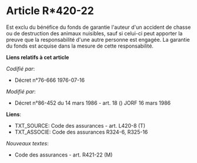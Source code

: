# Article R*420-22

Est exclu du bénéfice du fonds de garantie l'auteur d'un accident de chasse ou de destruction des animaux nuisibles, sauf si
celui-ci peut apporter la preuve que la responsabilité d'une autre personne est engagée. La garantie du fonds est acquise
dans la mesure de cette responsabilité.

**Liens relatifs à cet article**

_Codifié par_:

  - Décret n°76-666 1976-07-16

_Modifié par_:

  - Décret n°86-452 du 14 mars 1986 - art. 18 () JORF 16 mars 1986

**Liens**:

  - TXT_SOURCE: Code des assurances - art. L420-8 (T)
  - TXT_ASSOCIE: Code des assurances R324-6, R325-16

_Nouveaux textes_:

  - Code des assurances - art. R421-22 (M)
